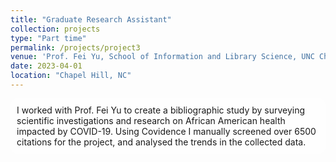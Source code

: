 ```yaml
---
title: "Graduate Research Assistant"
collection: projects
type: "Part time"
permalink: /projects/project3
venue: 'Prof. Fei Yu, School of Information and Library Science, UNC Chapel Hill'
date: 2023-04-01
location: "Chapel Hill, NC"
---
```


<style>
  body {
    background-image: url('https://github.com/maitrey-gramo/maitrey-gramo.github.io/assets/111958072/0d639ecc-ba0b-43fc-a059-f701c14ee89a');
    background-repeat: no-repeat;
    background-attachment: fixed; 
    background-size: cover;
  }

  #rcorners {
    border-radius: 10px;
    background: rgba(255, 255, 255, 0.5);
    background-position: left top;
    background-repeat: repeat;
    padding: 10px;
  }
</style>

<p id="rcorners">I worked with Prof. Fei Yu to create a bibliographic study by surveying scientific investigations and research on African American health impacted by COVID-19. Using Covidence I manually screened over 6500 citations for the project, and analysed the trends in the collected data.</p>
